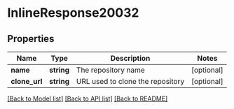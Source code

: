 # InlineResponse20032

## Properties
Name | Type | Description | Notes
------------ | ------------- | ------------- | -------------
**name** | **string** | The repository name | [optional] 
**clone_url** | **string** | URL used to clone the repository | [optional] 

[[Back to Model list]](../README.md#documentation-for-models) [[Back to API list]](../README.md#documentation-for-api-endpoints) [[Back to README]](../README.md)



